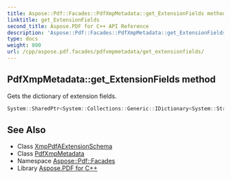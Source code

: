 ```yaml
---
title: Aspose::Pdf::Facades::PdfXmpMetadata::get_ExtensionFields method
linktitle: get_ExtensionFields
second_title: Aspose.PDF for C++ API Reference
description: 'Aspose::Pdf::Facades::PdfXmpMetadata::get_ExtensionFields method. Gets the dictionary of extension fields in C++.'
type: docs
weight: 800
url: /cpp/aspose.pdf.facades/pdfxmpmetadata/get_extensionfields/
---
```

## PdfXmpMetadata::get_ExtensionFields method


Gets the dictionary of extension fields.

```cpp
System::SharedPtr<System::Collections::Generic::IDictionary<System::String, System::SharedPtr<XmpPdfAExtensionSchema>>> Aspose::Pdf::Facades::PdfXmpMetadata::get_ExtensionFields()
```

## See Also

* Class [XmpPdfAExtensionSchema](../../../aspose.pdf/xmppdfaextensionschema/)
* Class [PdfXmpMetadata](../)
* Namespace [Aspose::Pdf::Facades](../../)
* Library [Aspose.PDF for C++](../../../)
